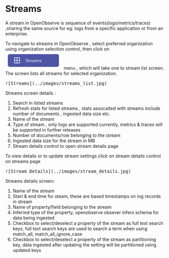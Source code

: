# Streams

A stream in OpenObserve is sequence of events(logs/metrics/traces) ,sharing the same source for eg: logs from a specific application or from an enterprise.

To navigate to streams in OpenObserve , select preferred organization using organization selection control, then click on ![Streams](../images/streams_menu.jpg) menu , which will take one to stream list screen. The screen lists all streams for selected organization.  

<kbd>
![Streams](../images/streams_list.jpg)
</kbd>

Streams screen details :

1. Search in listed streams
1. Refresh stats for listed streams , stats assocaited with streams include number of documents , ingested data size etc.
1. Name of the stream
1. Type of stream , only logs are supported currently, metrics & traces will be supported in further releases
1. Number of documents/row belonging to the stream
1. Ingested data size for the stream in MB
1. Stream details control to open stream details page


To view details or to update stream settings click on stream details control on streams page

<kbd> 
![Stream Details](../images/stream_details.jpg)
</kbd>

Streams details screen:

1. Name of the stream
1. Start & end time for steam, these are based timestamps on log records in stream
1. Name of property/field belonging to the stream
1. Inferred type of the property, openobserve obsever infers schema for data being ingested
1. Checkbox to select/deselect a property of the stream as full text search keys, full text search keys are used to search a term when using match_all, match_all_ignore_case
1. Checkbox to select/deselect a property of the stream as partitioning key, data ingested after updating the setting will be partitioned using updated keys

